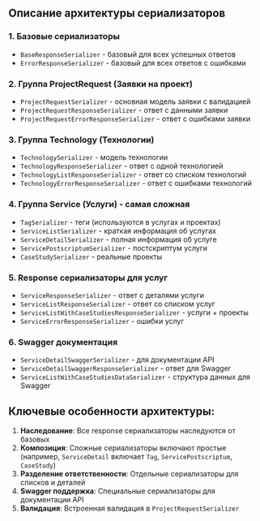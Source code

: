 ## Описание архитектуры сериализаторов

### 1. **Базовые сериализаторы**
- `BaseResponseSerializer` - базовый для всех успешных ответов
- `ErrorResponseSerializer` - базовый для всех ответов с ошибками

### 2. **Группа ProjectRequest (Заявки на проект)**
- `ProjectRequestSerializer` - основная модель заявки с валидацией
- `ProjectRequestResponseSerializer` - ответ с данными заявки
- `ProjectRequestErrorResponseSerializer` - ответ с ошибками заявки

### 3. **Группа Technology (Технологии)**
- `TechnologySerializer` - модель технологии
- `TechnologyResponseSerializer` - ответ с одной технологией
- `TechnologyListResponseSerializer` - ответ со списком технологий
- `TechnologyErrorResponseSerializer` - ответ с ошибками технологий

### 4. **Группа Service (Услуги) - самая сложная**
- `TagSerializer` - теги (используются в услугах и проектах)
- `ServiceListSerializer` - краткая информация об услугах
- `ServiceDetailSerializer` - полная информация об услуге
- `ServicePostscriptumSerializer` - постскриптум услуги
- `CaseStudySerializer` - реальные проекты

### 5. **Response сериализаторы для услуг**
- `ServiceResponseSerializer` - ответ с деталями услуги
- `ServiceListResponseSerializer` - ответ со списком услуг
- `ServiceListWithCaseStudiesResponseSerializer` - услуги + проекты
- `ServiceErrorResponseSerializer` - ошибки услуг

### 6. **Swagger документация**
- `ServiceDetailSwaggerSerializer` - для документации API
- `ServiceDetailSwaggerResponseSerializer` - ответ для Swagger
- `ServiceListWithCaseStudiesDataSerializer` - структура данных для Swagger

## Ключевые особенности архитектуры:

1. **Наследование**: Все response сериализаторы наследуются от базовых
2. **Композиция**: Сложные сериализаторы включают простые (например, `ServiceDetail` включает `Tag`, `ServicePostscriptum`, `CaseStudy`)
3. **Разделение ответственности**: Отдельные сериализаторы для списков и деталей
4. **Swagger поддержка**: Специальные сериализаторы для документации API
5. **Валидация**: Встроенная валидация в `ProjectRequestSerializer`